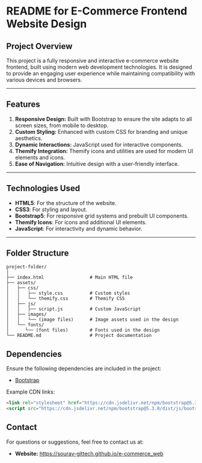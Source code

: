 # README for E-Commerce Frontend Website Design

## Project Overview

This project is a fully responsive and interactive e-commerce website frontend, built using modern web development technologies. It is designed to provide an engaging user experience while maintaining compatibility with various devices and browsers.

---

## Features

1. **Responsive Design:** Built with Bootstrap to ensure the site adapts to all screen sizes, from mobile to desktop.
2. **Custom Styling:** Enhanced with custom CSS for branding and unique aesthetics.
3. **Dynamic Interactions:** JavaScript used for interactive components.
4. **Themify Integration:** Themify icons and utilities are used for modern UI elements and icons.
5. **Ease of Navigation:** Intuitive design with a user-friendly interface.

---

## Technologies Used

- **HTML5**: For the structure of the website.
- **CSS3**: For styling and layout.
- **Bootstrap5**: For responsive grid systems and prebuilt UI components.
- **Themify Icons**: For icons and additional UI elements.
- **JavaScript**: For interactivity and dynamic behavior.

---

## Folder Structure

```plaintext
project-folder/
│
├── index.html                 # Main HTML file
├── assets/
│   ├── css/
│   │   ├── style.css          # Custom styles
│   │   └── themify.css        # Themify CSS
│   ├── js/
│   │   ├── script.js          # Custom JavaScript
│   ├── images/
│   │   └── (image files)      # Image assets used in the design
│   └── fonts/
│      └── (font files)        # Fonts used in the design
└── README.md                  # Project documentation
```

## Dependencies

Ensure the following dependencies are included in the project:
- [Bootstrap](https://getbootstrap.com)


Example CDN links:
```html
<link rel="stylesheet" href="https://cdn.jsdelivr.net/npm/bootstrap@5.3.0/dist/css/bootstrap.min.css">
<script src="https://cdn.jsdelivr.net/npm/bootstrap@5.3.0/dist/js/bootstrap.bundle.min.js"></script>
```

## Contact

For questions or suggestions, feel free to contact us at:
- **Website:** https://sourav-gittech.github.io/e-commerce_web

